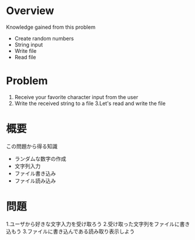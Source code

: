 # Overview
Knowledge gained from this problem

* Create random numbers
* String input
* Write file
* Read file

# Problem
1. Receive your favorite character input from the user
2. Write the received string to a file
3.Let's read and write the file

# 概要
この問題から得る知識

* ランダムな数字の作成
* 文字列入力
* ファイル書き込み
* ファイル読み込み

# 問題
1.ユーザから好きな文字入力を受け取ろう
2.受け取った文字列をファイルに書き込もう
3.ファイルに書き込んである読み取り表示しよう
